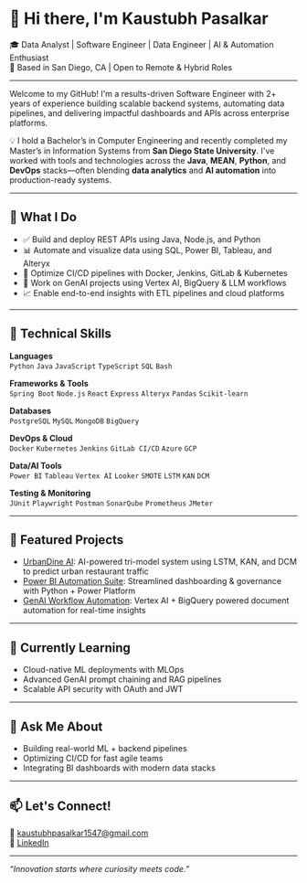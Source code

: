 # 👋 Hi there, I'm Kaustubh Pasalkar

🎓 Data Analyst | Software Engineer | Data Engineer | AI & Automation Enthusiast  
📍 Based in San Diego, CA | Open to Remote & Hybrid Roles  

---

Welcome to my GitHub! I'm a results-driven Software Engineer with 2+ years of experience building scalable backend systems, automating data pipelines, and delivering impactful dashboards and APIs across enterprise platforms.

💡 I hold a Bachelor’s in Computer Engineering and recently completed my Master’s in Information Systems from **San Diego State University**. I've worked with tools and technologies across the **Java**, **MEAN**, **Python**, and **DevOps** stacks—often blending **data analytics** and **AI automation** into production-ready systems.

---

## 🔧 What I Do

- ✅ Build and deploy REST APIs using Java, Node.js, and Python
- 📊 Automate and visualize data using SQL, Power BI, Tableau, and Alteryx
- 🔁 Optimize CI/CD pipelines with Docker, Jenkins, GitLab & Kubernetes
- 🤖 Work on GenAI projects using Vertex AI, BigQuery & LLM workflows
- 📈 Enable end-to-end insights with ETL pipelines and cloud platforms

---

## 🧠 Technical Skills

**Languages**  
`Python` `Java` `JavaScript` `TypeScript` `SQL` `Bash`

**Frameworks & Tools**  
`Spring Boot` `Node.js` `React` `Express` `Alteryx` `Pandas` `Scikit-learn`

**Databases**  
`PostgreSQL` `MySQL` `MongoDB` `BigQuery`

**DevOps & Cloud**  
`Docker` `Kubernetes` `Jenkins` `GitLab CI/CD` `Azure` `GCP`

**Data/AI Tools**  
`Power BI` `Tableau` `Vertex AI` `Looker` `SMOTE` `LSTM` `KAN` `DCM`

**Testing & Monitoring**  
`JUnit` `Playwright` `Postman` `SonarQube` `Prometheus` `JMeter`

---


## 📌 Featured Projects

- [UrbanDine AI](https://github.com/kaustubhpasalkar/urban-dine-ai): AI-powered tri-model system using LSTM, KAN, and DCM to predict urban restaurant traffic
- [Power BI Automation Suite](https://github.com/kaustubhpasalkar/powerbi-automation): Streamlined dashboarding & governance with Python + Power Platform
- [GenAI Workflow Automation](https://github.com/kaustubhpasalkar/genai-document-agent): Vertex AI + BigQuery powered document automation for real-time insights

---

## 🌱 Currently Learning

- Cloud-native ML deployments with MLOps
- Advanced GenAI prompt chaining and RAG pipelines
- Scalable API security with OAuth and JWT

---

## 💬 Ask Me About

- Building real-world ML + backend pipelines
- Optimizing CI/CD for fast agile teams
- Integrating BI dashboards with modern data stacks

---

## 📫 Let's Connect!

📧 kaustubhpasalkar1547@gmail.com  
🔗 [LinkedIn](https://www.linkedin.com/in/kaustubh-pasalkar-4030731ab)

---

_“Innovation starts where curiosity meets code.”_
